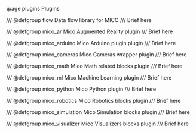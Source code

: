 \page plugins Plugins

/// @defgroup flow Data flow library for MICO
/// Brief here

/// @defgroup mico_ar Mico Augmented Reality plugin
/// Brief here

/// @defgroup mico_arduino Mico Arduino plugin plugin
/// Brief here

/// @defgroup mico_cameras Mico Cameras wrapper plugin
/// Brief here

/// @defgroup mico_math Mico Math related blocks plugin
/// Brief here

/// @defgroup mico_ml Mico Machine Learning plugin
/// Brief here

/// @defgroup mico_python Mico Python plugin
/// Brief here

/// @defgroup mico_robotics Mico Robotics blocks plugin
/// Brief here

/// @defgroup mico_simulation Mico Simulation blocks plugin
/// Brief here

/// @defgroup mico_visualizer Mico Visualizers blocks plugin
/// Brief here






